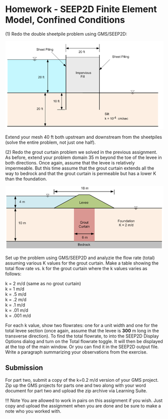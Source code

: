 # Homework - SEEP2D Finite Element Model, Confined Conditions

(1) Redo the double sheetpile problem using GMS/SEEP2D:

![sheetpile_dual.gif](sheetpile_dual.gif)

Extend your mesh 40 ft both upstream and downstream from the sheetpiles (solve the entire problem, not just one half).

(2) Redo the grout curtain problem we solved in the previous assignment. As before, extend your problem domain 35 m beyond the toe of the levee in both directions. Once again, assume that the levee is relatively impermeable. But this time assume that the grout curtain extends all the way to bedrock and that the grout curtain is permeable but has a lower K than the foundation.

![levee.gif](levee.gif)

Set up the problem using GMS/SEEP2D and analyzie the flow rate (total) assuming various K values for the grout curtain. Make a table showing the total flow rate vs. k for the grout curtain where the k values varies as follows:

k = 2 m/d (same as no grout curtain)<br>
k = 1 m/d<br>
k = .5 m/d<br>
k = .2 m/d<br>
k = .1 m/d<br>
k = .01 m/d<br>
k = .001 m/d<br>

For each k value, show two flowrates: one for a unit width and one for the total levee section (once again, assume that the levee is **300** m long in the transverse direction). To find the total flowrate, to into the SEEP2D Display Options dialog and turn on the Total flowrate toggle. It will then be displayed at the top of the main window. Or you can find it in the SEEP2D output file. Write a paragraph summarizing your observations from the exercise.

## Submission

For part two, submit a copy of the k=0.2 m/d version of your GMS project. Zip up the GMS projects for parts one and two along with your word document for part two and upload the zip archive via Learning Suite.

!!! Note
    You are allowed to work in pairs on this assignment if you wish. Just copy and upload the assignment when you are done and be sure to make a note who you worked with.